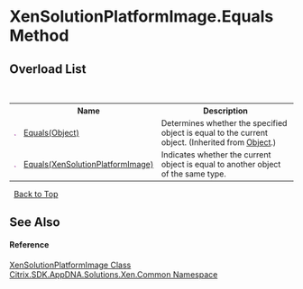 # XenSolutionPlatformImage.Equals Method 
 


## Overload List
&nbsp;<table><tr><th></th><th>Name</th><th>Description</th></tr><tr><td>![Public method](media/pubmethod.gif "Public method")</td><td><a href="http://msdn2.microsoft.com/en-us/library/bsc2ak47" target="_blank">Equals(Object)</a></td><td>
Determines whether the specified object is equal to the current object.
 (Inherited from <a href="http://msdn2.microsoft.com/en-us/library/e5kfa45b" target="_blank">Object</a>.)</td></tr><tr><td>![Public method](media/pubmethod.gif "Public method")</td><td><a href="M_Citrix_SDK_AppDNA_Solutions_Xen_Common_XenSolutionPlatformImage_Equals">Equals(XenSolutionPlatformImage)</a></td><td>
Indicates whether the current object is equal to another object of the same type.</td></tr></table>&nbsp;
<a href="#xensolutionplatformimage.equals-method">Back to Top</a>

## See Also


#### Reference
<a href="T_Citrix_SDK_AppDNA_Solutions_Xen_Common_XenSolutionPlatformImage">XenSolutionPlatformImage Class</a><br /><a href="N_Citrix_SDK_AppDNA_Solutions_Xen_Common">Citrix.SDK.AppDNA.Solutions.Xen.Common Namespace</a><br />